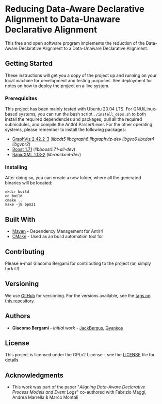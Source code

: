 # Reducing Data-Aware Declarative Alignment to Data-Unaware Declarative Alignment

This free and open software program implements the reduction of the Data-Aware Declarative Alignment to a Data-Unaware Declarative Alignment.

## Getting Started

These instructions will get you a copy of the project up and running on your local machine for development and testing purposes. See deployment for notes on how to deploy the project on a live system.

### Prerequisites

This project has been mainly tested with Ubuntu 20.04 LTS. For GNU/Linux-based systems, you can run the bash script ```./install_deps.sh``` to both install the required dependencies and packages, pull all the required submodules, and compile the Antlr4 Parser/Lexer. For the other operating systems, please remember to install the following packages:

 * [GraphViz 2.42.2-3](https://graphviz.org/download/) (*libcdt5 libcgraph6 libgraphviz-dev libgvc6 libxdot4 libgvpr2*)
 * [Boost 1.71](https://www.boost.org/users/history/version_1_71_0.html) (*libboost1.71-all-dev*)
 * [RapidXML 1.13-2](http://rapidxml.sourceforge.net/) (*librapidxml-dev*)

### Installing

After doing so, you can create a new folder, where all the generated binaries will be located:

```
mkdir build 
cd build
cmake .. 
make -j8 bpm21
```





## Built With

* [Maven](https://maven.apache.org/) - Dependency Management for Antlr4
* [CMake](https://cmake.org/download/) - Used as an build automation tool for 

## Contributing

Please e-mail Giacomo Bergami for contributing to the project (or, simply fork it!)

## Versioning

We use [GitHub](http://github.com/) for versioning. For the versions available, see the [tags on this repository](https://github.com/jackbergus/approximateTraceAlignment/tags). 

## Authors

* **Giacomo Bergami** - *Initial work* - [JackBergus](https://github.com/jackbergus), [Gyankos](https://github.com/gyankos)

## License

This project is licensed under the GPLv2 License - see the [LICENSE](LICENSE.) file for details

## Acknowledgments

* This work was part of the paper "_Aligning Data-Aware Declarative Process Models and Event Logs_" co-authored with Fabrizio Maggi, Andrea Marrella & Marco Montali


